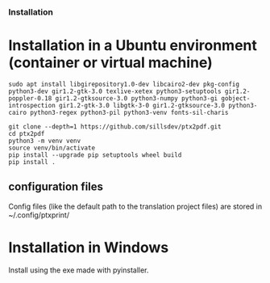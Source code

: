 ### Installation

# Installation in a Ubuntu environment (container or virtual machine)

```
sudo apt install libgirepository1.0-dev libcairo2-dev pkg-config python3-dev gir1.2-gtk-3.0 texlive-xetex python3-setuptools gir1.2-poppler-0.18 gir1.2-gtksource-3.0 python3-numpy python3-gi gobject-introspection gir1.2-gtk-3.0 libgtk-3-0 gir1.2-gtksource-3.0 python3-cairo python3-regex python3-pil python3-venv fonts-sil-charis

git clone --depth=1 https://github.com/sillsdev/ptx2pdf.git
cd ptx2pdf
python3 -m venv venv
source venv/bin/activate
pip install --upgrade pip setuptools wheel build
pip install .
```

## configuration files 

Config files (like the default path to the translation project files) are stored in ~/.config/ptxprint/


# Installation in Windows

Install using the exe made with pyinstaller. 


